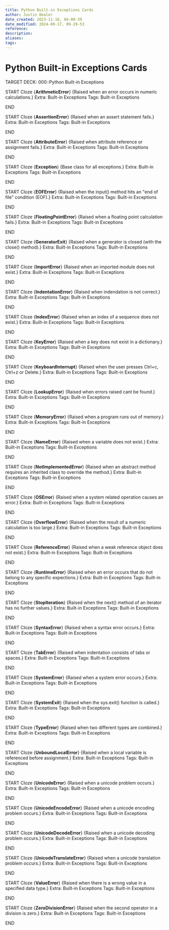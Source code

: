 ```yaml
---
title: Python Built-in Exceptions Cards
author: Justin Bealer
date_created: 2023-11-16, 04-00-39
date_modified: 2024-09-17, 09-29-53
reference: 
description: 
aliases: 
tags: 
---
```

# Python Built-in Exceptions Cards

TARGET DECK: 000::Python Built-in Exceptions

START
Cloze
{**ArithmeticError**} {Raised when an error occurs in numeric calculations.}
Extra: Built-in Exceptions
Tags: Built-in Exceptions
<!--ID: 1619813067223-->
END

START
Cloze
{**AssertionError**} {Raised when an assert statement fails.}
Extra: Built-in Exceptions
Tags: Built-in Exceptions
<!--ID: 1619813067445-->
END

START
Cloze
{**AttributeError**} {Raised when attribute reference or assignment fails.}
Extra: Built-in Exceptions
Tags: Built-in Exceptions
<!--ID: 1619813067664-->
END

START
Cloze
{**Exception**} {Base class for all exceptions.}
Extra: Built-in Exceptions
Tags: Built-in Exceptions
<!--ID: 1619813067888-->
END

START
Cloze
{**EOFError**} {Raised when the input() method hits an "end of file" condition
(EOF).}
Extra: Built-in Exceptions
Tags: Built-in Exceptions
<!--ID: 1619813068108-->
END

START
Cloze
{**FloatingPointError**} {Raised when a floating point calculation fails.}
Extra: Built-in Exceptions
Tags: Built-in Exceptions
<!--ID: 1619813068329-->
END

START
Cloze
{**GeneratorExit**} {Raised when a generator is closed (with the close()
method).}
Extra: Built-in Exceptions
Tags: Built-in Exceptions
<!--ID: 1619813068550-->
END

START
Cloze
{**ImportError**} {Raised when an imported module does not exist.}
Extra: Built-in Exceptions
Tags: Built-in Exceptions
<!--ID: 1619813068775-->
END

START
Cloze
{**IndentationError**} {Raised when indendation is not correct.}
Extra: Built-in Exceptions
Tags: Built-in Exceptions
<!--ID: 1619813068998-->
END

START
Cloze
{**IndexError**} {Raised when an index of a sequence does not exist.}
Extra: Built-in Exceptions
Tags: Built-in Exceptions
<!--ID: 1619813069221-->
END

START
Cloze
{**KeyError**} {Raised when a key does not exist in a dictionary.}
Extra: Built-in Exceptions
Tags: Built-in Exceptions
<!--ID: 1619813069444-->
END

START
Cloze
{**KeyboardInterrupt**} {Raised when the user presses Ctrl+c, Ctrl+z or Delete.}
Extra: Built-in Exceptions
Tags: Built-in Exceptions
<!--ID: 1619813069668-->
END

START
Cloze
{**LookupError**} {Raised when errors raised cant be found.}
Extra: Built-in Exceptions
Tags: Built-in Exceptions
<!--ID: 1619813069889-->
END

START
Cloze
{**MemoryError**} {Raised when a program runs out of memory.}
Extra: Built-in Exceptions
Tags: Built-in Exceptions
<!--ID: 1619813070107-->
END

START
Cloze
{**NameError**} {Raised when a variable does not exist.}
Extra: Built-in Exceptions
Tags: Built-in Exceptions
<!--ID: 1619813070330-->
END

START
Cloze
{**NotImplementedError**} {Raised when an abstract method requires an inherited
class to override the method.}
Extra: Built-in Exceptions
Tags: Built-in Exceptions
<!--ID: 1619813070548-->
END

START
Cloze
{**OSError**} {Raised when a system related operation causes an error.}
Extra: Built-in Exceptions
Tags: Built-in Exceptions
<!--ID: 1619813070766-->
END

START
Cloze
{**OverflowError**} {Raised when the result of a numeric calculation is too
large.}
Extra: Built-in Exceptions
Tags: Built-in Exceptions
<!--ID: 1619813070984-->
END

START
Cloze
{**ReferenceError**} {Raised when a weak reference object does not exist.}
Extra: Built-in Exceptions
Tags: Built-in Exceptions
<!--ID: 1619813071204-->
END

START
Cloze
{**RuntimeError**} {Raised when an error occurs that do not belong to any
specific expections.}
Extra: Built-in Exceptions
Tags: Built-in Exceptions
<!--ID: 1619813071422-->
END

START
Cloze
{**StopIteration**} {Raised when the next() method of an iterator has no further
values.}
Extra: Built-in Exceptions
Tags: Built-in Exceptions
<!--ID: 1619813071639-->
END

START
Cloze
{**SyntaxError**} {Raised when a syntax error occurs.}
Extra: Built-in Exceptions
Tags: Built-in Exceptions
<!--ID: 1619813071858-->
END

START
Cloze
{**TabError**} {Raised when indentation consists of tabs or spaces.}
Extra: Built-in Exceptions
Tags: Built-in Exceptions
<!--ID: 1619813072077-->
END

START
Cloze
{**SystemError**} {Raised when a system error occurs.}
Extra: Built-in Exceptions
Tags: Built-in Exceptions
<!--ID: 1619813072295-->
END

START
Cloze
{**SystemExit**} {Raised when the sys.exit() function is called.}
Extra: Built-in Exceptions
Tags: Built-in Exceptions
<!--ID: 1619813072514-->
END

START
Cloze
{**TypeError**} {Raised when two different types are combined.}
Extra: Built-in Exceptions
Tags: Built-in Exceptions
<!--ID: 1619813072733-->
END

START
Cloze
{**UnboundLocalError**} {Raised when a local variable is referenced before
assignment.}
Extra: Built-in Exceptions
Tags: Built-in Exceptions
<!--ID: 1619813072954-->
END

START
Cloze
{**UnicodeError**} {Raised when a unicode problem occurs.}
Extra: Built-in Exceptions
Tags: Built-in Exceptions
<!--ID: 1619813073174-->
END

START
Cloze
{**UnicodeEncodeError**} {Raised when a unicode encoding problem occurs.}
Extra: Built-in Exceptions
Tags: Built-in Exceptions
<!--ID: 1619813073398-->
END

START
Cloze
{**UnicodeDecodeError**} {Raised when a unicode decoding problem occurs.}
Extra: Built-in Exceptions
Tags: Built-in Exceptions
<!--ID: 1619813073618-->
END

START
Cloze
{**UnicodeTranslateError**} {Raised when a unicode translation problem occurs.}
Extra: Built-in Exceptions
Tags: Built-in Exceptions
<!--ID: 1619813073842-->
END

START
Cloze
{**ValueError**} {Raised when there is a wrong value in a specified data type.}
Extra: Built-in Exceptions
Tags: Built-in Exceptions
<!--ID: 1619813074062-->
END

START
Cloze
{**ZeroDivisionError**} {Raised when the second operator in a division is zero.}
Extra: Built-in Exceptions
Tags: Built-in Exceptions
<!--ID: 1619813074281-->
END


